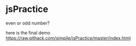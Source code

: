 # jsPractice
even or odd number?
 
 here is the final demo https://raw.githack.com/simpile/jsPractice/master/index.html
